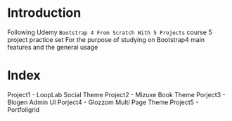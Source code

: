 # Introduction
Following Udemy `Bootstrap 4 From Scratch With 5 Projects` course 5 project practice set
For the purpose of studying on Bootstrap4 main features and the general usage

# Index
Project1 - LoopLab Social Theme
Project2 - Mizuxe Book Theme
Porject3 - Blogen Admin UI
Porject4 - Glozzom Multi Page Theme
Project5 - Portfoligrid

